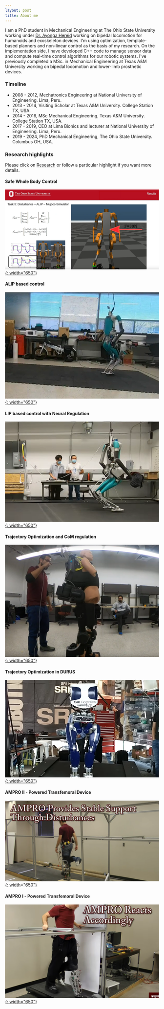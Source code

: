 ```yaml
---
layout: post
title: About me
---
```


I am a PhD student in Mechanical Engineering at The Ohio State University working under [Dr. Ayonga Hereid](https://mae.osu.edu/cyberbotics) working on bipedal locomotion for humanoids and exoskeleton devices. I'm using optimization, template-based planners and non-linear control as the basis of my research. On the implementation side, I have developed C++ code to manage sensor data and compute real-time control algorithms for our robotic systems. I've previously completed a MSc. in Mechanical Engineering at Texas A&M University working on bipedal locomotion and lower-limb  prosthetic devices.

### Timeline

* 2008 - 2012, Mechatronics Engineering at National University of Engineering. Lima, Peru.
* 2013 - 2014, Visiting Scholar at Texas A&M University. College Station TX, USA.
* 2014 - 2016, MSc Mechanical Engineering, Texas A&M University. College Station TX, USA.
* 2017 - 2019, CEO at Lima Bionics and lecturer at National University of Engineering. Lima, Peru.
* 2019 - 2024, PhD Mechanical Engineering, The Ohio State University. Columbus OH, USA.

### Research highlights

Please click on [Research](/pages/Research) or follow a particular highlight if you want more details.

#### Safe Whole Body Control
[![Safe Whole Body Control](/assets/SafeWBC.png){: width="650"}](https://www.youtube.com/watch?v=vNTIcODR6cI)

#### ALIP based control
[![Safe Whole Body Control](/assets/ALIP.png){: width="650"}](https://www.youtube.com/watch?v=yVQ6K8GVnv8)

#### LIP based control with Neural Regulation
[![Safe Whole Body Control](/assets/LIP_NN.png){: width="650"}](https://www.youtube.com/watch?v=7ym2gm3XiOE)

#### Trajectory Optimization and CoM regulation
[![Safe Whole Body Control](/assets/TO_Atalante.png){: width="650"}](https://www.youtube.com/watch?v=WsZWf8C3ZgY)

#### Trajectory Optimization in DURUS
[![Safe Whole Body Control](/assets/DURUS.png){: width="650"}](https://www.youtube.com/watch?v=HyqT9Bdamt8)

#### AMPRO II - Powered Transfemoral Device
[![Safe Whole Body Control](/assets/AMPRO_II.png){: width="650"}](https://www.youtube.com/watch?v=NxJ7nMsJ63o)

#### AMPRO I - Powered Transfemoral Device
[![Safe Whole Body Control](/assets/AMPRO_I.png){: width="650"}](https://www.youtube.com/watch?v=EzOIb0CP_pU)

